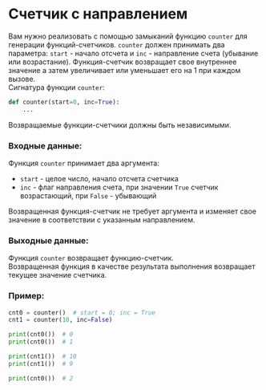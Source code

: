 # Счетчик с направлением
Вам нужно реализовать с помощью замыканий функцию `counter` для генерации функций-счетчиков. `counter` должен принимать два параметра: `start` - начало отсчета и `inc` - направление счета (убывание или возрастание). Функция-счетчик возвращает свое внутреннее значение а затем увеличивает или уменьшает его на 1 при каждом вызове.  
Сигнатура функции `counter`:
```python
def counter(start=0, inc=True):
    ...
```
Возвращаемые функции-счетчики должны быть независимыми.

### Входные данные:
Функция `counter` принимает два аргумента:  
- `start` - целое число, начало отсчета счетчика  
- `inc` - флаг направления счета, при значении `True` счетчик возрастающий, при `False` - убывающий  

Возвращенная функция-счетчик не требует аргумента и изменяет свое значение в соответствии с указанным направлением.  

### Выходные данные:
Функция `counter` возвращает функцию-счетчик.  
Возвращенная функция в качестве результата выполнения возвращает текущее значение счетчика.  

### Пример:
```python
cnt0 = counter()  # start = 0; inc = True
cnt1 = counter(10, inc=False)

print(cnt0())  # 0
print(cnt0())  # 1

print(cnt1())  # 10
print(cnt1())  # 9

print(cnt0())  # 2
```
